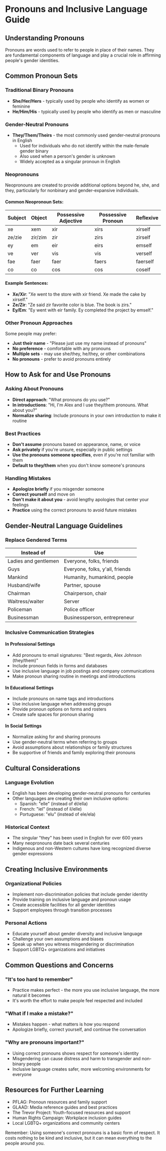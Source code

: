 # Pronouns and Inclusive Language Guide

## Understanding Pronouns

Pronouns are words used to refer to people in place of their names. They are fundamental components of language and play a crucial role in affirming people's gender identities.

## Common Pronoun Sets

### Traditional Binary Pronouns

- **She/Her/Hers** - typically used by people who identify as women or feminine
- **He/Him/His** - typically used by people who identify as men or masculine

### Gender-Neutral Pronouns

- **They/Them/Theirs** - the most commonly used gender-neutral pronouns in English
  - Used for individuals who do not identify within the male-female gender binary
  - Also used when a person's gender is unknown
  - Widely accepted as a singular pronoun in English

### Neopronouns

Neopronouns are created to provide additional options beyond he, she, and they, particularly for nonbinary and gender-expansive individuals.

#### Common Neopronoun Sets:

| Subject | Object  | Possessive Adjective | Possessive Pronoun | Reflexive |
| ------- | ------- | -------------------- | ------------------ | --------- |
| xe      | xem     | xir                  | xirs               | xirself   |
| ze/zie  | zir/zim | zir                  | zirs               | zirself   |
| ey      | em      | eir                  | eirs               | emself    |
| ve      | ver     | vis                  | vis                | verself   |
| fae     | faer    | faer                 | faers              | faerself  |
| co      | co      | cos                  | cos                | coself    |

#### Example Sentences:

- **Xe/Xir**: "Xe went to the store with xir friend. Xe made the cake by xirself."
- **Ze/Zir**: "Ze said zir favorite color is blue. The book is zirs."
- **Ey/Em**: "Ey went with eir family. Ey completed the project by emself."

### Other Pronoun Approaches

Some people may prefer:

- **Just their name** - "Please just use my name instead of pronouns"
- **No preference** - comfortable with any pronouns
- **Multiple sets** - may use she/they, he/they, or other combinations
- **No pronouns** - prefer to avoid pronouns entirely

## How to Ask for and Use Pronouns

### Asking About Pronouns

- **Direct approach**: "What pronouns do you use?"
- **In introductions**: "Hi, I'm Alex and I use they/them pronouns. What about you?"
- **Normalize sharing**: Include pronouns in your own introduction to make it routine

### Best Practices

- **Don't assume** pronouns based on appearance, name, or voice
- **Ask privately** if you're unsure, especially in public settings
- **Use the pronouns someone specifies**, even if you're not familiar with them
- **Default to they/them** when you don't know someone's pronouns

### Handling Mistakes

- **Apologize briefly** if you misgender someone
- **Correct yourself** and move on
- **Don't make it about you** - avoid lengthy apologies that center your feelings
- **Practice** using the correct pronouns to avoid future mistakes

## Gender-Neutral Language Guidelines

### Replace Gendered Terms

| Instead of           | Use                             |
| -------------------- | ------------------------------- |
| Ladies and gentlemen | Everyone, folks, friends        |
| Guys                 | Everyone, folks, y'all, friends |
| Mankind              | Humanity, humankind, people     |
| Husband/wife         | Partner, spouse                 |
| Chairman             | Chairperson, chair              |
| Waitress/waiter      | Server                          |
| Policeman            | Police officer                  |
| Businessman          | Businessperson, entrepreneur    |

### Inclusive Communication Strategies

#### In Professional Settings

- Add pronouns to email signatures: "Best regards, Alex Johnson (they/them)"
- Include pronoun fields in forms and databases
- Use inclusive language in job postings and company communications
- Make pronoun sharing routine in meetings and introductions

#### In Educational Settings

- Include pronouns on name tags and introductions
- Use inclusive language when addressing groups
- Provide pronoun options on forms and rosters
- Create safe spaces for pronoun sharing

#### In Social Settings

- Normalize asking for and sharing pronouns
- Use gender-neutral terms when referring to groups
- Avoid assumptions about relationships or family structures
- Be supportive of friends and family exploring their pronouns

## Cultural Considerations

### Language Evolution

- English has been developing gender-neutral pronouns for centuries
- Other languages are creating their own inclusive options:
  - Spanish: "elle" (instead of él/ella)
  - French: "iel" (instead of il/elle)
  - Portuguese: "elu" (instead of ele/ela)

### Historical Context

- The singular "they" has been used in English for over 600 years
- Many neopronouns date back several centuries
- Indigenous and non-Western cultures have long recognized diverse gender expressions

## Creating Inclusive Environments

### Organizational Policies

- Implement non-discrimination policies that include gender identity
- Provide training on inclusive language and pronoun usage
- Create accessible facilities for all gender identities
- Support employees through transition processes

### Personal Actions

- Educate yourself about gender diversity and inclusive language
- Challenge your own assumptions and biases
- Speak up when you witness misgendering or discrimination
- Support LGBTQ+ organizations and initiatives

## Common Questions and Concerns

### "It's too hard to remember"

- Practice makes perfect - the more you use inclusive language, the more natural it becomes
- It's worth the effort to make people feel respected and included

### "What if I make a mistake?"

- Mistakes happen - what matters is how you respond
- Apologize briefly, correct yourself, and continue the conversation

### "Why are pronouns important?"

- Using correct pronouns shows respect for someone's identity
- Misgendering can cause distress and harm to transgender and non-binary people
- Inclusive language creates safer, more welcoming environments for everyone

## Resources for Further Learning

- PFLAG: Pronoun resources and family support
- GLAAD: Media reference guides and best practices
- The Trevor Project: Youth-focused resources and support
- Human Rights Campaign: Workplace inclusion guides
- Local LGBTQ+ organizations and community centers

Remember: Using someone's correct pronouns is a basic form of respect. It costs nothing to be kind and inclusive, but it can mean everything to the people around you.
